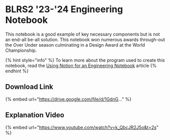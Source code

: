 # BLRS2 '23-'24 Engineering Notebook

This notebook is a good example of key necessary components but is not an end-all be-all solution. This notebook won numerous awards through-out the Over Under season culminating in a Design Award at the World Championship.

{% hint style="info" %}
To learn more about the program used to create this notebook, read the [Using Notion for an Engineering Notebook](../using-notion-for-a-notebook/) article
{% endhint %}

## Download Link

{% embed url="https://drive.google.com/file/d/1GdnG..." %}

## Explanation Video

{% embed url="https://www.youtube.com/watch?v=k_QbcJR2J5o&t=2s" %}
